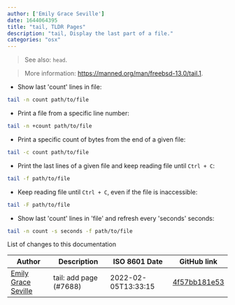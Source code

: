```yaml
---
author: ['Emily Grace Seville']
date: 1644064395
title: "tail, TLDR Pages"
description: "tail, Display the last part of a file."
categories: "osx"
---
```

> See also: `head`.

> More information: <https://manned.org/man/freebsd-13.0/tail.1>.

- Show last 'count' lines in file:

```bash
tail -n count path/to/file
```

- Print a file from a specific line number:

```bash
tail -n +count path/to/file
```

- Print a specific count of bytes from the end of a given file:

```bash
tail -c count path/to/file
```

- Print the last lines of a given file and keep reading file until `Ctrl + C`:

```bash
tail -f path/to/file
```

- Keep reading file until `Ctrl + C`, even if the file is inaccessible:

```bash
tail -F path/to/file
```

- Show last 'count' lines in 'file' and refresh every 'seconds' seconds:

```bash
tail -n count -s seconds -f path/to/file
```
List of changes to this documentation


Author | Description | ISO 8601 Date | GitHub link
------|-----|-----|-----
[Emily Grace Seville](mailto:emilyseville7cf@gmail.com) | tail: add page (#7688) | 2022-02-05T13:33:15 | [4f57bb181e53](https://github.com/tldr-pages/tldr/commit/4f57bb181e53d127039008eb01ad97704f125e7a)

